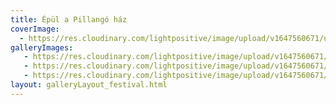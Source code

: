 ```yaml
---
title: Épül a Pillangó ház
coverImage:
  - https://res.cloudinary.com/lightpositive/image/upload/v1647560671/uploads/%C3%89p%C3%BCl%20a%20Pillang%C3%B3%20h%C3%A1z/tumblr_n39eytRfET1tnkn1fo1_1280.jpg
galleryImages:
   - https://res.cloudinary.com/lightpositive/image/upload/v1647560671/uploads/%C3%89p%C3%BCl%20a%20Pillang%C3%B3%20h%C3%A1z/tumblr_n39eytRfET1tnkn1fo3_1280.jpg
   - https://res.cloudinary.com/lightpositive/image/upload/v1647560671/uploads/%C3%89p%C3%BCl%20a%20Pillang%C3%B3%20h%C3%A1z/tumblr_n39eytRfET1tnkn1fo2_1280.jpg
   - https://res.cloudinary.com/lightpositive/image/upload/v1647560671/uploads/%C3%89p%C3%BCl%20a%20Pillang%C3%B3%20h%C3%A1z/tumblr_n39eytRfET1tnkn1fo1_1280.jpg
layout: galleryLayout_festival.html
---
```

